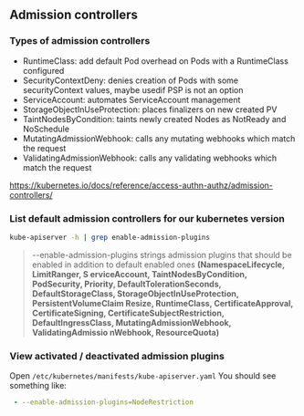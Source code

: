 ## Admission controllers

### Types of admission controllers

- RuntimeClass: add default Pod overhead on Pods with a RuntimeClass configured
- SecurityContextDeny: denies creation of Pods with some securityContext values, maybe usedif PSP is not an option
- ServiceAccount: automates ServiceAccount management
- StorageObjectInUseProtection: places finalizers on new created PV
- TaintNodesByCondition: taints newly created Nodes as NotReady and NoSchedule
- MutatingAdmissionWebhook: calls any mutating webhooks which match the request
- ValidatingAdmissionWebhook: calls any validating webhooks which match the request

https://kubernetes.io/docs/reference/access-authn-authz/admission-controllers/

### List default admission controllers for our kubernetes version

```sh
kube-apiserver -h | grep enable-admission-plugins
```

> --enable-admission-plugins strings       admission plugins that should be enabled in addition to default enabled ones **(NamespaceLifecycle, LimitRanger, S
erviceAccount, TaintNodesByCondition, PodSecurity, Priority, DefaultTolerationSeconds, DefaultStorageClass, StorageObjectInUseProtection, PersistentVolumeClaim
Resize, RuntimeClass, CertificateApproval, CertificateSigning, CertificateSubjectRestriction, DefaultIngressClass, MutatingAdmissionWebhook, ValidatingAdmissio
nWebhook, ResourceQuota)**

### View activated / deactivated admission plugins

Open `/etc/kubernetes/manifests/kube-apiserver.yaml`
You should see something like:

```yaml
 - --enable-admission-plugins=NodeRestriction
```